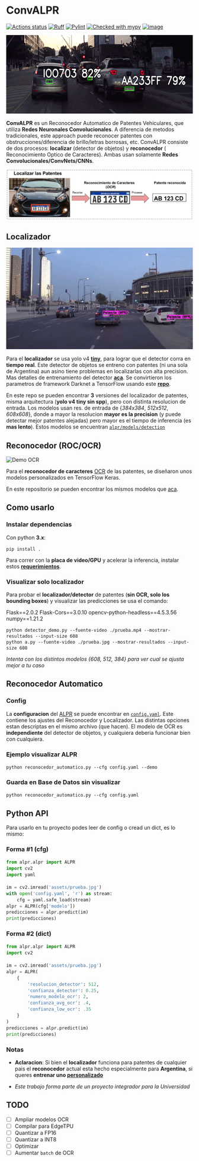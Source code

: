 # ConvALPR

[![Actions status](https://github.com/ankandrew/ConvALPR/actions/workflows/test.yaml/badge.svg)](https://github.com/ankandrew/ConvALPR/actions)
[![Ruff](https://img.shields.io/endpoint?url=https://raw.githubusercontent.com/astral-sh/ruff/main/assets/badge/v2.json)](https://github.com/astral-sh/ruff)
[![Pylint](https://img.shields.io/badge/linting-pylint-yellowgreen)](https://github.com/pylint-dev/pylint)
[![Checked with mypy](http://www.mypy-lang.org/static/mypy_badge.svg)](http://mypy-lang.org/)
[![image](https://img.shields.io/pypi/l/fast-plate-ocr.svg)](https://pypi.python.org/pypi/fast-plate-ocr)

[![Alt Text](assets/alpr.gif)](https://youtu.be/-TPJot7-HTs?t=652)

**ConvALPR** es un Reconocedor Automatico de Patentes Vehiculares, que utiliza **Redes Neuronales Convolucionales**. A
diferencia de metodos tradicionales, este approach puede reconocer patentes con obstrucciones/diferencia de
brillo/letras borrosas, etc. ConvALPR consiste de dos procesos: **localizar** (detector de objetos) y **reconocedor** (
Reconocimiento Optico de Caracteres). Ambas usan solamente **Redes Convolucionales/ConvNets/CNNs**.

![Proceso ALPR](assets/proceso.png)

## Localizador

![Demo yolo v4 tiny](assets/demo_localizador.gif)

Para el **localizador** se usa yolo
v4 **[tiny](https://github.com/AlexeyAB/darknet#yolo-v4-v3-and-v2-for-windows-and-linux)**, para lograr que el detector
corra en **tiempo real**. Este detector de objetos se entreno con patentes (ni una sola de Argentina) aun asino tiene
problemas en localizarlas con alta precision. Mas detalles de entrenamiento del
detector **[aca](https://github.com/ankandrew/LocalizadorPatentes)**. Se convirtieron los parametros de framework
Darknet a TensorFlow usando este **[repo](https://github.com/hunglc007/tensorflow-yolov4-tflite)**.

En este repo se pueden encontrar **3** versiones del localizador de patentes, misma arquitectura (**yolo v4 tiny sin
spp**), pero con distinta resolucion de entrada. Los modelos usan res. de entrada de {*384x384*, *512x512*, *608x608*},
donde a mayor la resolucion **mayor es la precision** (y puede detectar mejor patentes alejadas) pero mayor es el tiempo
de inferencia (es **mas lento**). Estos modelos se encuentran [`alpr/models/detection`](alpr/models/detection)

## Reconocedor (ROC/OCR)

![Demo OCR](https://raw.githubusercontent.com/ankandrew/fast-plate-ocr/4a7dd34c9803caada0dc50a33b59487b63dd4754/extra/demo.gif)

Para el **reconocedor de caracteres** [OCR](https://es.wikipedia.org/wiki/Reconocimiento_%C3%B3ptico_de_caracteres) de
las patentes, se diseñaron unos modelos personalizados en TensorFlow Keras.

En este repositorio se pueden encontrar los mismos modelos que [aca](https://github.com/ankandrew/cnn-ocr-lp).

## Como usarlo

### Instalar dependencias

Con python **3.x**:

```
pip install .
```

Para correr con la **placa de video/GPU** y acelerar la inferencia, instalar
estos **[requerimientos](https://www.tensorflow.org/install/gpu#software_requirements)**.

### Visualizar solo localizador

Para probar el **localizador/detector** de patentes (**sin OCR, solo los bounding boxes**) y visualizar las predicciones
se usa el comando:

Flask==2.0.2
Flask-Cors==3.0.10
opencv-python-headless==4.5.3.56
numpy==1.21.2


```
python detector_demo.py --fuente-video ./prueba.mp4 --mostrar-resultados --input-size 608
python a.py --fuente-video ./prueba.jpg --mostrar-resultados --input-size 608
```

*Intenta con los distintos modelos {608, 512, 384} para ver cual se ajusta mejor a tu caso*

## Reconocedor Automatico

### Config

La **configuracion** del [ALPR](https://es.wikipedia.org/wiki/Reconocimiento_autom%C3%A1tico_de_matr%C3%ADculas) se
puede encontrar en [`config.yaml`](config.yaml). Este contiene los ajustes del Reconocedor y Localizador. Las distintas
opciones estan descriptas en el mismo archivo (que hacen). El modelo de OCR es **independiente** del detector de
objetos, y cualquiera deberia funcionar bien con cualquiera.

### Ejemplo visualizar ALPR

```
python reconocedor_automatico.py --cfg config.yaml --demo
```

### Guarda en Base de Datos sin visualizar

```
python reconocedor_automatico.py --cfg config.yaml
```

## Python API

Para usarlo en tu proyecto podes leer de config o cread un dict, es lo mismo:

### Forma #1 (cfg)

```python
from alpr.alpr import ALPR
import cv2
import yaml

im = cv2.imread('assets/prueba.jpg')
with open('config.yaml', 'r') as stream:
    cfg = yaml.safe_load(stream)
alpr = ALPR(cfg['modelo'])
predicciones = alpr.predict(im)
print(predicciones)
```

### Forma #2 (dict)

```python
from alpr.alpr import ALPR
import cv2

im = cv2.imread('assets/prueba.jpg')
alpr = ALPR(
    {
        'resolucion_detector': 512,
        'confianza_detector': 0.25,
        'numero_modelo_ocr': 2,
        'confianza_avg_ocr': .4,
        'confianza_low_ocr': .35
    }
)
predicciones = alpr.predict(im)
print(predicciones)
```

### Notas

* **Aclaracion**: Si bien el **localizador** funciona para patentes de cualquier pais el **reconocedor** actual esta
  hecho especialmente para **Argentina**,
  si queres **entrenar uno [personalizado](https://github.com/ankandrew/cnn-ocr-lp/wiki/Entrenamiento)**

* *Este trabajo forma parte de un proyecto integrador para la Universidad*

## TODO

- [ ] Ampliar modelos OCR
- [ ] Compilar para EdgeTPU
- [ ] Quantizar a FP16
- [ ] Quantizar a INT8
- [ ] Optimizar
- [ ] Aumentar `batch` de OCR
